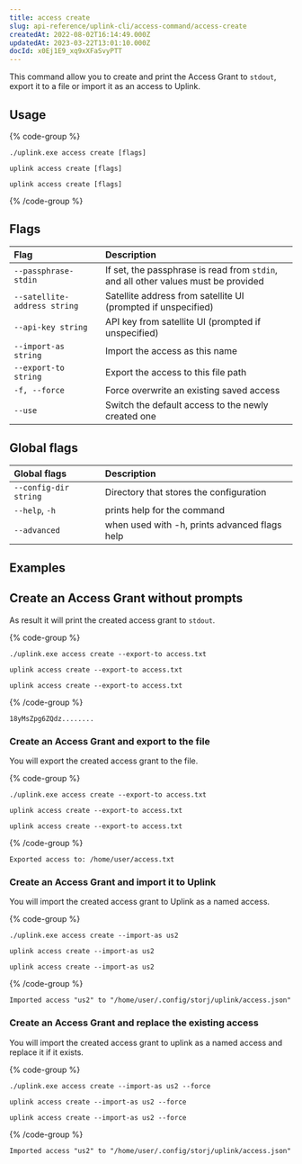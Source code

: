 ```yaml
---
title: access create
slug: api-reference/uplink-cli/access-command/access-create
createdAt: 2022-08-02T16:14:49.000Z
updatedAt: 2023-03-22T13:01:10.000Z
docId: x0Ej1E9_xq9xXFaSvyPTT
---
```


This command allow you to create and print the Access Grant to `stdout`, export it to a file or import it as an access to Uplink.

## Usage

{% code-group %}
```windows
./uplink.exe access create [flags]
```

```macos
uplink access create [flags]
```

```linux
uplink access create [flags]
```
{% /code-group %}

## Flags

| Flag                         | Description                                                                        |
| :--------------------------- | :--------------------------------------------------------------------------------- |
| `--passphrase-stdin`         | If set, the passphrase is read from `stdin`, and all other values must be provided |
| `--satellite-address string` | Satellite address from satellite UI (prompted if unspecified)                      |
| `--api-key string`           | API key from satellite UI (prompted if unspecified)                                |
| `--import-as string`         | Import the access as this name                                                     |
| `--export-to string`         | Export the access to this file path                                                |
| `-f, --force`                | Force overwrite an existing saved access                                           |
| `--use`                      | Switch the default access to the newly created one                                 |

## Global flags

| Global flags          | Description                                   |
| :-------------------- | :-------------------------------------------- |
| `--config-dir string` | Directory that stores the configuration       |
| `--help`, `-h`        | prints help for the command                   |
| `--advanced`          | when used with -h, prints advanced flags help |

## Examples

## Create an Access Grant without prompts

As result it will print the created access grant to `stdout`.

{% code-group %}
```windows
./uplink.exe access create --export-to access.txt
```

```macos
uplink access create --export-to access.txt
```

```linux
uplink access create --export-to access.txt
```
{% /code-group %}

```Text
18yMsZpg6ZQdz........
```

### Create an Access Grant and export to the file

You will export the created access grant to the file.

{% code-group %}
```windows
./uplink.exe access create --export-to access.txt
```

```macos
uplink access create --export-to access.txt
```

```linux
uplink access create --export-to access.txt
```
{% /code-group %}

```Text
Exported access to: /home/user/access.txt
```

### Create an Access Grant and import it to Uplink

You will import the created access grant to Uplink as a named access.

{% code-group %}
```windows
./uplink.exe access create --import-as us2
```

```macos
uplink access create --import-as us2
```

```linux
uplink access create --import-as us2
```
{% /code-group %}

```Text
Imported access "us2" to "/home/user/.config/storj/uplink/access.json"
```

### Create an Access Grant and replace the existing access

You will import the created access grant to uplink as a named access and replace it if it exists.

{% code-group %}
```windows
./uplink.exe access create --import-as us2 --force
```

```macos
uplink access create --import-as us2 --force
```

```linux
uplink access create --import-as us2 --force
```
{% /code-group %}

```Text
Imported access "us2" to "/home/user/.config/storj/uplink/access.json"
```

